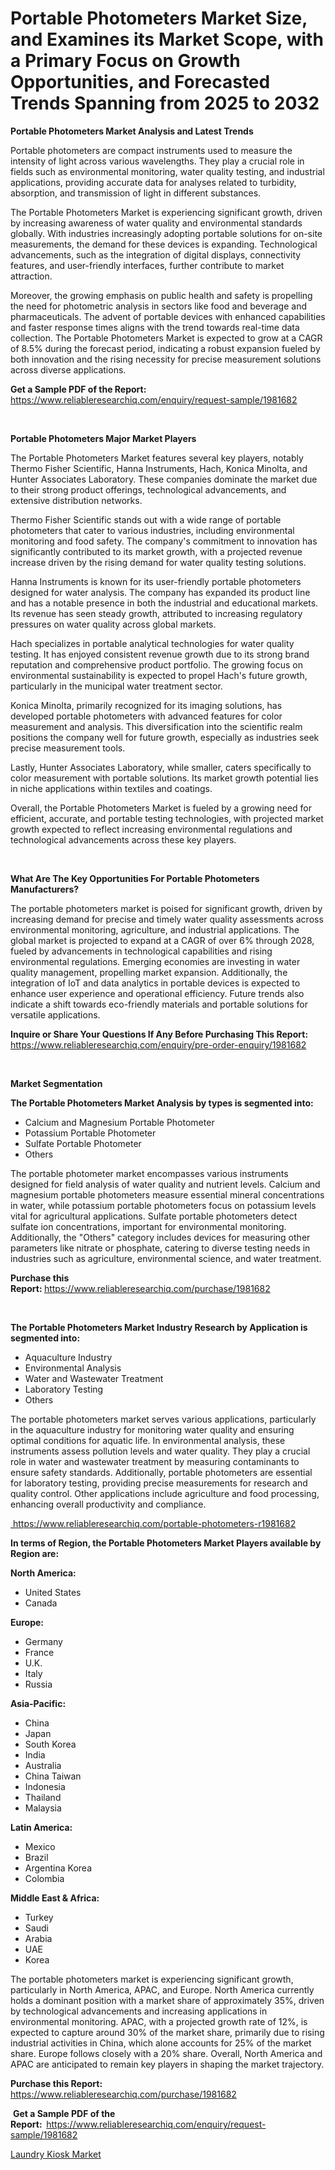 <p><h1>Portable Photometers Market Size, and Examines its Market Scope, with a Primary Focus on Growth Opportunities, and Forecasted Trends Spanning from 2025 to 2032</h1></p><p><strong>Portable Photometers Market Analysis and Latest Trends</strong></p>
<p><p>Portable photometers are compact instruments used to measure the intensity of light across various wavelengths. They play a crucial role in fields such as environmental monitoring, water quality testing, and industrial applications, providing accurate data for analyses related to turbidity, absorption, and transmission of light in different substances.</p><p>The Portable Photometers Market is experiencing significant growth, driven by increasing awareness of water quality and environmental standards globally. With industries increasingly adopting portable solutions for on-site measurements, the demand for these devices is expanding. Technological advancements, such as the integration of digital displays, connectivity features, and user-friendly interfaces, further contribute to market attraction.</p><p>Moreover, the growing emphasis on public health and safety is propelling the need for photometric analysis in sectors like food and beverage and pharmaceuticals. The advent of portable devices with enhanced capabilities and faster response times aligns with the trend towards real-time data collection. The Portable Photometers Market is expected to grow at a CAGR of 8.5% during the forecast period, indicating a robust expansion fueled by both innovation and the rising necessity for precise measurement solutions across diverse applications.</p></p>
<p><strong>Get a Sample PDF of the Report:&nbsp;</strong> <a href="https://www.reliableresearchiq.com/enquiry/request-sample/1981682?utm_campaign=2592&utm_medium=2&utm_source=Github&utm_content=ia&utm_term=20022025&utm_id=portable-photometers">https://www.reliableresearchiq.com/enquiry/request-sample/1981682</a></p>
<p>&nbsp;</p>
<p><strong>Portable Photometers Major Market Players</strong></p>
<p><p>The Portable Photometers Market features several key players, notably Thermo Fisher Scientific, Hanna Instruments, Hach, Konica Minolta, and Hunter Associates Laboratory. These companies dominate the market due to their strong product offerings, technological advancements, and extensive distribution networks.</p><p>Thermo Fisher Scientific stands out with a wide range of portable photometers that cater to various industries, including environmental monitoring and food safety. The company's commitment to innovation has significantly contributed to its market growth, with a projected revenue increase driven by the rising demand for water quality testing solutions.</p><p>Hanna Instruments is known for its user-friendly portable photometers designed for water analysis. The company has expanded its product line and has a notable presence in both the industrial and educational markets. Its revenue has seen steady growth, attributed to increasing regulatory pressures on water quality across global markets.</p><p>Hach specializes in portable analytical technologies for water quality testing. It has enjoyed consistent revenue growth due to its strong brand reputation and comprehensive product portfolio. The growing focus on environmental sustainability is expected to propel Hach's future growth, particularly in the municipal water treatment sector.</p><p>Konica Minolta, primarily recognized for its imaging solutions, has developed portable photometers with advanced features for color measurement and analysis. This diversification into the scientific realm positions the company well for future growth, especially as industries seek precise measurement tools.</p><p>Lastly, Hunter Associates Laboratory, while smaller, caters specifically to color measurement with portable solutions. Its market growth potential lies in niche applications within textiles and coatings.</p><p>Overall, the Portable Photometers Market is fueled by a growing need for efficient, accurate, and portable testing technologies, with projected market growth expected to reflect increasing environmental regulations and technological advancements across these key players.</p></p>
<p>&nbsp;</p>
<p><strong>What Are The Key Opportunities For Portable Photometers Manufacturers?</strong></p>
<p><p>The portable photometers market is poised for significant growth, driven by increasing demand for precise and timely water quality assessments across environmental monitoring, agriculture, and industrial applications. The global market is projected to expand at a CAGR of over 6% through 2028, fueled by advancements in technological capabilities and rising environmental regulations. Emerging economies are investing in water quality management, propelling market expansion. Additionally, the integration of IoT and data analytics in portable devices is expected to enhance user experience and operational efficiency. Future trends also indicate a shift towards eco-friendly materials and portable solutions for versatile applications.</p></p>
<p><strong>Inquire or Share Your Questions If Any Before Purchasing This Report:</strong> <a href="https://www.reliableresearchiq.com/enquiry/pre-order-enquiry/1981682?utm_campaign=2592&utm_medium=2&utm_source=Github&utm_content=ia&utm_term=20022025&utm_id=portable-photometers">https://www.reliableresearchiq.com/enquiry/pre-order-enquiry/1981682</a></p>
<p>&nbsp;</p>
<p><strong>Market Segmentation</strong></p>
<p><strong>The Portable Photometers Market Analysis by types is segmented into:</strong></p>
<p><ul><li>Calcium and Magnesium Portable Photometer</li><li>Potassium Portable Photometer</li><li>Sulfate Portable Photometer</li><li>Others</li></ul></p>
<p><p>The portable photometer market encompasses various instruments designed for field analysis of water quality and nutrient levels. Calcium and magnesium portable photometers measure essential mineral concentrations in water, while potassium portable photometers focus on potassium levels vital for agricultural applications. Sulfate portable photometers detect sulfate ion concentrations, important for environmental monitoring. Additionally, the "Others" category includes devices for measuring other parameters like nitrate or phosphate, catering to diverse testing needs in industries such as agriculture, environmental science, and water treatment.</p></p>
<p><strong>Purchase this Report:&nbsp;</strong><a href="https://www.reliableresearchiq.com/purchase/1981682?utm_campaign=2592&utm_medium=2&utm_source=Github&utm_content=ia&utm_term=20022025&utm_id=portable-photometers">https://www.reliableresearchiq.com/purchase/1981682</a></p>
<p>&nbsp;</p>
<p><strong>The Portable Photometers Market Industry Research by Application is segmented into:</strong></p>
<p><ul><li>Aquaculture Industry</li><li>Environmental Analysis</li><li>Water and Wastewater Treatment</li><li>Laboratory Testing</li><li>Others</li></ul></p>
<p><p>The portable photometers market serves various applications, particularly in the aquaculture industry for monitoring water quality and ensuring optimal conditions for aquatic life. In environmental analysis, these instruments assess pollution levels and water quality. They play a crucial role in water and wastewater treatment by measuring contaminants to ensure safety standards. Additionally, portable photometers are essential for laboratory testing, providing precise measurements for research and quality control. Other applications include agriculture and food processing, enhancing overall productivity and compliance.</p></p>
<p><a href="https://www.reliableresearchiq.com/portable-photometers-r1981682?utm_campaign=2592&utm_medium=2&utm_source=Github&utm_content=ia&utm_term=20022025&utm_id=portable-photometers">&nbsp;https://www.reliableresearchiq.com/portable-photometers-r1981682</a></p>
<p><strong>In terms of Region, the Portable Photometers Market Players available by Region are:</strong></p>
<p>
    <p> <strong> North America: </strong>
        <ul>
            <li>United States</li>
            <li>Canada</li>
        </ul>
        </p> 
    <p> <strong> Europe: </strong>
        <ul>
            <li>Germany</li>
            <li>France</li>
            <li>U.K.</li>
            <li>Italy</li>
            <li>Russia</li>
        </ul>
        </p> 
    <p> <strong> Asia-Pacific: </strong>
        <ul>
            <li>China</li>
            <li>Japan</li>
            <li>South Korea</li>
            <li>India</li>
            <li>Australia</li>
            <li>China Taiwan</li>
            <li>Indonesia</li>
            <li>Thailand</li>
            <li>Malaysia</li>
        </ul>
        </p> 
    <p> <strong> Latin America: </strong>
        <ul>
            <li>Mexico</li>
            <li>Brazil</li>
            <li>Argentina Korea</li>
            <li>Colombia</li>
        </ul>
        </p> 
    <p> <strong> Middle East & Africa: </strong>
        <ul>
            <li>Turkey</li>
            <li>Saudi</li>
            <li>Arabia</li>
            <li>UAE</li>
            <li>Korea</li>
        </ul>
    </p>
    </p>
<p><p>The portable photometers market is experiencing significant growth, particularly in North America, APAC, and Europe. North America currently holds a dominant position with a market share of approximately 35%, driven by technological advancements and increasing applications in environmental monitoring. APAC, with a projected growth rate of 12%, is expected to capture around 30% of the market share, primarily due to rising industrial activities in China, which alone accounts for 25% of the market share. Europe follows closely with a 20% share. Overall, North America and APAC are anticipated to remain key players in shaping the market trajectory.</p></p>
<p><strong>Purchase this Report: </strong><a href="https://www.reliableresearchiq.com/purchase/1981682?utm_campaign=2592&utm_medium=2&utm_source=Github&utm_content=ia&utm_term=20022025&utm_id=portable-photometers">https://www.reliableresearchiq.com/purchase/1981682</a></p>
<p>&nbsp;<strong>Get a Sample PDF of the Report:&nbsp;&nbsp;</strong><a href="https://www.reliableresearchiq.com/enquiry/request-sample/1981682?utm_campaign=2592&utm_medium=2&utm_source=Github&utm_content=ia&utm_term=20022025&utm_id=portable-photometers">https://www.reliableresearchiq.com/enquiry/request-sample/1981682</a></p>
<p><strong></strong></p>
<p><p><a href="https://github.com/sungbruington660/Market-Research-Report-List-1/blob/main/laundry-kiosk-market.md?utm_campaign=2592&utm_medium=2&utm_source=Github&utm_content=ia&utm_term=20022025&utm_id=portable-photometers">Laundry Kiosk Market</a></p></p>